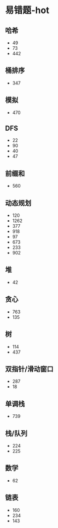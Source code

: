 # 易错题-hot

## 哈希

- 49
- 73
- 442

## 桶排序

- 347

## 模拟

- 470

## DFS

- 22
- 90
- 40
- 47

## 前缀和

- 560

## 动态规划

- 120
- 1262
- 377
- 918
- 97
- 673
- 233
- 902

## 堆

- 42

## 贪心

- 763
- 135

## 树

- 114
- 437

## 双指针/滑动窗口

- 287
- 18

## 单调栈

- 739

## 栈/队列

- 224
- 225

## 数学

- 62

## 链表

- 160
- 234
- 143
